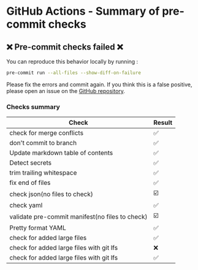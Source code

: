 # GitHub Actions - Summary of pre-commit checks

## :x: Pre-commit checks failed :x:
You can reproduce this behavior locally by running :

```bash
pre-commit run --all-files --show-diff-on-failure
```

Please fix the errors and commit again.
If you think this is a false positive, please open an issue on the [GitHub repository](https://github.com/gsuquet/workflows/issues/new?assignees=&labels=bug%2Cto+sort&projects=&template=bug_report.yml).

### Checks summary
| Check | Result |
| --- | --- |
| check for merge conflicts | :white_check_mark:|
| don't commit to branch | :white_check_mark:|
| Update markdown table of contents | :white_check_mark:|
| Detect secrets | :white_check_mark:|
| trim trailing whitespace | :white_check_mark:|
| fix end of files | :white_check_mark:|
| check json(no files to check) | :ballot_box_with_check:|
| check yaml | :white_check_mark:|
| validate pre-commit manifest(no files to check) | :ballot_box_with_check:|
| Pretty format YAML | :white_check_mark:|
| check for added large files | :white_check_mark:|
| check for added large files with git lfs | :x:|
| check for added large files with git lfs | :white_check_mark:|
